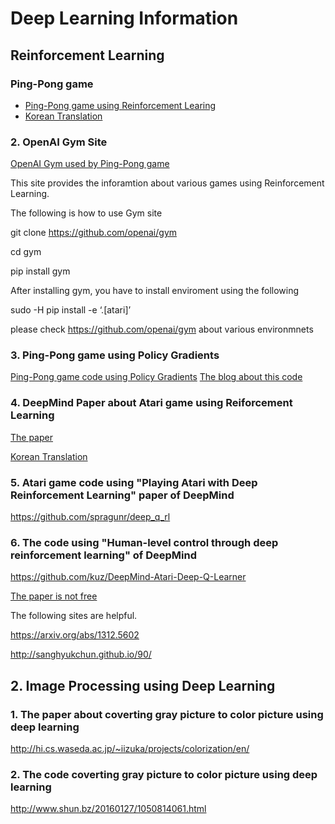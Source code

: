 # Deep Learning Information

## Reinforcement Learning

### Ping-Pong game

* [Ping-Pong game using Reinforcement Learing](http://karpathy.github.io/2016/05/31/rl/)
* [Korean Translation](http://keunwoochoi.blogspot.kr/2016/06/andrej-karpathy.html)

### 2. OpenAI Gym Site

[OpenAI Gym used by Ping-Pong game](https://gym.openai.com/)

This site provides the inforamtion about various games using Reinforcement Learning.

The following is how to use Gym site

git clone https://github.com/openai/gym

cd gym

pip install gym

After installing gym, you have to install enviroment using the following

sudo -H pip install -e ‘.[atari]’

please check https://github.com/openai/gym about various environmnets

### 3. Ping-Pong game using Policy Gradients

[Ping-Pong game code using Policy Gradients](https://gist.github.com/karpathy/a4166c7fe253700972fcbc77e4ea32c5)
[The blog about this code](http://karpathy.github.io/2016/05/31/rl/)

### 4. DeepMind Paper about Atari game using Reiforcement Learning

[The paper](https://arxiv.org/abs/1312.5602)

[Korean Translation](http://sanghyukchun.github.io/90)

### 5. Atari game code using "Playing Atari with Deep Reinforcement Learning" paper of DeepMind

https://github.com/spragunr/deep_q_rl

### 6. The code using "Human-level control through deep reinforcement learning" of DeepMind

https://github.com/kuz/DeepMind-Atari-Deep-Q-Learner

[The paper is not free](http://www.nature.com/nature/journal/v518/n7540/full/nature14236.html)

The following sites are helpful.

https://arxiv.org/abs/1312.5602

http://sanghyukchun.github.io/90/

## 2. Image Processing using Deep Learning

### 1. The paper about coverting gray picture to color picture using deep learning

http://hi.cs.waseda.ac.jp/~iizuka/projects/colorization/en/

### 2. The code coverting gray picture to color picture using deep learning

http://www.shun.bz/20160127/1050814061.html
